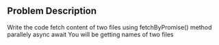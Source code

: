 ## Problem Description
Write the code fetch content of two files using  fetchByPromise() method parallely async await
You will be getting names of two files 